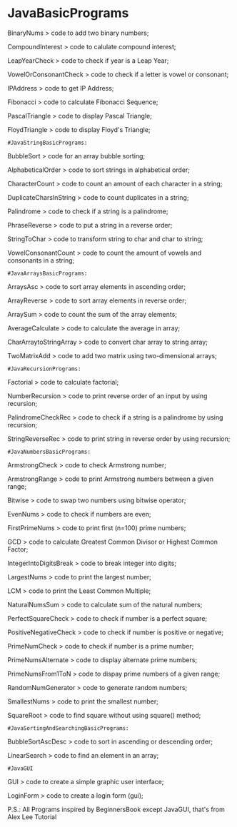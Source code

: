 # JavaBasicPrograms
BinaryNums > code to add two binary numbers;

CompoundInterest > code to calulate compound interest;

LeapYearCheck > code to check if year is a Leap Year;

VowelOrConsonantCheck > code to check if a letter is vowel or consonant;

IPAddress > code to get IP Address;

Fibonacci > code to calculate Fibonacci Sequence;

PascalTriangle > code to display Pascal Triangle; 

FloydTriangle > code to display Floyd's Triangle;

	#JavaStringBasicPrograms:

BubbleSort > code for an array bubble sorting;

AlphabeticalOrder > code to sort strings in alphabetical order;

CharacterCount > code to count an amount of each character in a string;

DuplicateCharsInString > code to count duplicates in a string;

Palindrome > code to check if a string is a palindrome;

PhraseReverse > code to put a string in a reverse order;

StringToChar > code to transform string to char and char to string;

VowelConsonantCount > code to count the amount of vowels and consonants in a string;

	#JavaArraysBasicPrograms:
ArraysAsc > code to sort array elements in ascending order;

ArrayReverse > code to sort array elements in reverse order;

ArraySum > code to count the sum of the array elements;

AverageCalculate > code to calculate the average in array;

CharArraytoStringArray > code to convert char array to string array;

TwoMatrixAdd > code to add two matrix using two-dimensional arrays;

	#JavaRecursionPrograms:
Factorial > code to calculate factorial;

NumberRecursion > code to print reverse order of an input by using recursion;

PalindromeCheckRec > code to check if a string is a palindrome by using recursion;

StringReverseRec > code to print string in reverse order by using recursion;

	#JavaNumbersBasicPrograms:
ArmstrongCheck > code to check Armstrong number;

ArmstrongRange > code to print Armstrong numbers between a given range;

Bitwise > code to swap two numbers using bitwise operator;

EvenNums > code to check if numbers are even;

FirstPrimeNums > code to print first (n=100) prime numbers;

GCD > code to calculate Greatest Common Divisor or Highest Common Factor;

IntegerIntoDigitsBreak > code to break integer into digits;

LargestNums > code to print the largest number;

LCM > code to print the Least Common Multiple;

NaturalNumsSum > code to calculate sum of the natural numbers;

PerfectSquareCheck > code to check if number is a perfect square;

PositiveNegativeCheck > code to check if number is positive or negative;

PrimeNumCheck > code to check if number is a prime number;

PrimeNumsAlternate > code to display alternate prime numbers;

PrimeNumsFrom1ToN > code to dispay prime numbers of a given range;

RandomNumGenerator > code to generate random numbers;

SmallestNums > code to print the smallest number;

SquareRoot > code to find square without using square() method;

	#JavaSortingAndSearchingBasicPrograms:
BubbleSortAscDesc > code to sort in ascending or descending order;

LinearSearch > code to find an element in an array; 

	#JavaGUI
GUI > code to create a simple graphic user interface;

LoginForm > code to create a login form (gui);

P.S.: All Programs inspired by BeginnersBook except JavaGUI, that's from Alex Lee Tutorial
